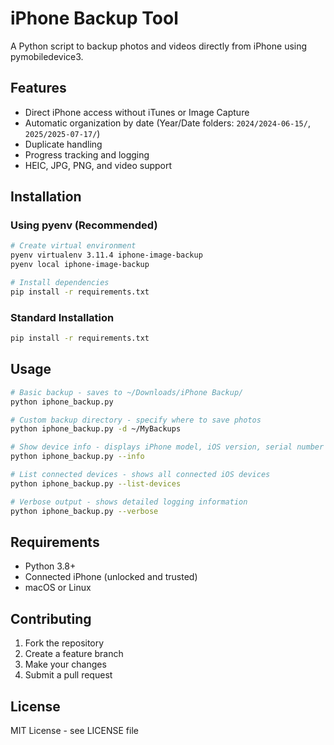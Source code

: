 # iPhone Backup Tool

A Python script to backup photos and videos directly from iPhone using pymobiledevice3.

## Features
- Direct iPhone access without iTunes or Image Capture
- Automatic organization by date (Year/Date folders: `2024/2024-06-15/`, `2025/2025-07-17/`)
- Duplicate handling
- Progress tracking and logging
- HEIC, JPG, PNG, and video support

## Installation

### Using pyenv (Recommended)

```bash
# Create virtual environment
pyenv virtualenv 3.11.4 iphone-image-backup
pyenv local iphone-image-backup

# Install dependencies
pip install -r requirements.txt
```

### Standard Installation

```bash
pip install -r requirements.txt
```

## Usage

```bash
# Basic backup - saves to ~/Downloads/iPhone Backup/
python iphone_backup.py

# Custom backup directory - specify where to save photos
python iphone_backup.py -d ~/MyBackups

# Show device info - displays iPhone model, iOS version, serial number
python iphone_backup.py --info

# List connected devices - shows all connected iOS devices
python iphone_backup.py --list-devices

# Verbose output - shows detailed logging information
python iphone_backup.py --verbose
```

## Requirements
- Python 3.8+
- Connected iPhone (unlocked and trusted)
- macOS or Linux

## Contributing
1. Fork the repository
2. Create a feature branch
3. Make your changes
4. Submit a pull request

## License
MIT License - see LICENSE file

